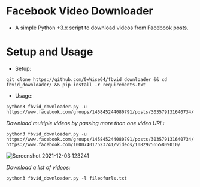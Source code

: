 # Facebook Video Downloader

- A simple Python +3.x script to download videos from Facebook posts.

# Setup and Usage

- Setup:

```
git clone https://github.com/0xWise64/fbvid_downloader && cd fbvid_downloader/ && pip install -r requirements.txt
```

- Usage:

```
python3 fbvid_downloader.py -u https://www.facebook.com/groups/145845244080791/posts/303579131640734/
```

*Download multiple videos by passing more than one video URL:*

```
python3 fbvid_downloader.py -u https://www.facebook.com/groups/145845244080791/posts/303579131640734/ https://www.facebook.com/100074017523741/videos/1082925655809010/
```

![Screenshot 2021-12-03 123241](https://user-images.githubusercontent.com/54465159/144588134-57dcab7d-58e3-4360-b53d-c19d9d60c406.png)

*Download a list of videos:*

```
python3 fbvid_downloader.py -l fileofurls.txt
```
